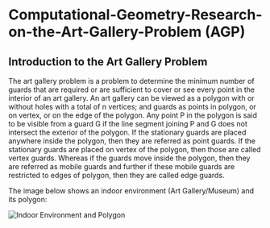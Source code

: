 # Computational-Geometry-Research-on-the-Art-Gallery-Problem (AGP)

## Introduction to the Art Gallery Problem

The art gallery problem is a problem to determine the minimum number of guards that are required or are sufficient to cover or see every point in the interior of an art gallery. An art gallery can be viewed as a polygon with or without holes with a total of n vertices; and guards as points in polygon, or on vertex, or on the edge of the polygon. Any point P in the polygon is said to be visible from a guard G if the line segment joining P and G does not intersect the exterior of the polygon. If the stationary guards are placed anywhere inside the polygon, then they are referred as point guards. If the stationary guards are placed on vertex of the polygon, then those are called vertex guards. Whereas if the guards move inside the polygon, then they are referred as mobile guards and further if these mobile guards are restricted to edges of polygon, then they are called edge guards.

The image below shows an indoor environment (Art Gallery/Museum) and its polygon:

![Indoor Environment and Polygon](https://user-images.githubusercontent.com/79450753/166154443-0b71c4df-68f6-4a19-b088-17e3911bfdca.png)
